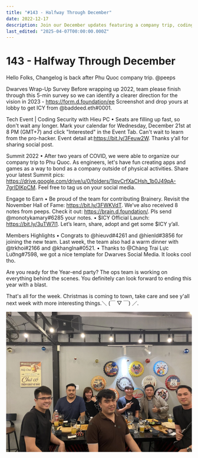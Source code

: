 ```yaml
---
title: "#143 - Halfway Through December"
date: 2022-12-17
description: Join our December updates featuring a company trip, coding security event, $ICY launch, team highlights, and plans for an exciting year-end party.
last_edited: "2025-04-07T00:00:00.000Z"
---
```


# 143 - Halfway Through December

Hello Folks, Changelog is back after Phu Quoc company trip. @peeps

Dwarves Wrap-Up Survey
Before wrapping up 2022, team please finish through this 5-min survey so we can identify a clearer direction for the vision in 2023 - <https://form.d.foundation/ee> Screenshot and drop yours at lobby to get ICY from @baddeed.eth#0001.

Tech Event | Coding Security with Hieu PC
• Seats are filling up fast, so don't wait any longer. Mark your calendar for Wednesday, December 21st at 8 PM (GMT+7) and click "Interested" in the Event Tab. Can't wait to learn from the pro-hacker. Event detail at:<https://bit.ly/3Feuw2W>.
Thanks y’all for sharing social post.

Summit 2022
• After two years of COVID, we were able to organize our company trip to Phu Quoc. As engineers, let's have fun creating apps and games as a way to bond as a company outside of physical activities. Share your latest Summit pics: <https://drive.google.com/drive/u/0/folders/1IpvCrfXaCHsh_1b0J49pA-7grlDlKpCM>.
Feel free to tag us on your social media.

Engage to Earn
• Be proud of the team for contributing Brainery. Revisit the November Hall of Fame: <https://bit.ly/3FWKVdT>. We’ve also received 8 notes from peeps. Check it out: <https://brain.d.foundation/>. Pls send @monotykamary#6285 your notes.
• $ICY Official Launch: https://bit.ly/3uTW7l1. Let’s learn, share, adopt and get some $ICY y’all.

Members Highlights
• Congrats to @hieuvd#4261 and @hienld#3856 for joining the new team. Last week, the team also had a warm dinner with @trkhoi#2166 and @khanglna#0521.
• Thanks to @Chàng Trai Lực Lưỡng#7598, we got a nice template for Dwarves Social Media. It looks cool tho.

Are you ready for the Year-end party? The ops team is working on everything behind the scenes. You definitely can look forward to ending this year with a blast.

That's all for the week. Christmas is coming to town, take care and see y'all next week with more interesting things.＼ (￣ ▽ ￣) ／.

![](assets/notion-image-1744007347661-bz9tb.webp)
